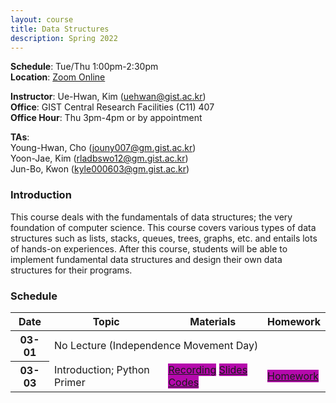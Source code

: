 ```yaml
---
layout: course
title: Data Structures
description: Spring 2022
---
```


**Schedule**: Tue/Thu 1:00pm-2:30pm<br/>
**Location**: [Zoom Online](https://us06web.zoom.us/j/87925937140?pwd=Qm1XTmU4MENybXVEeWJ5eVh2Z0dKdz09)<br/>


**Instructor**: Ue-Hwan, Kim (uehwan@gist.ac.kr)<br/>
**Office**: GIST Central Research Facilities (C11) 407<br/>
**Office Hour**: Thu 3pm-4pm or by appointment

**TAs**:<br/>
Young-Hwan, Cho (jouny007@gm.gist.ac.kr) <br/>
Yoon-Jae, Kim (rladbswo12@gm.gist.ac.kr) <br/>
Jun-Bo, Kwon (kyle000603@gm.gist.ac.kr) <br/>

### Introduction
This course deals with the fundamentals of data structures; the very foundation of computer science. This course covers various types of data structures such as lists, stacks, queues, trees, graphs, etc. and entails lots of hands-on experiences. After this course, students will be able to implement fundamental data structures and design their own data structures for their programs.

### Schedule
<div class="table-responsive">
<table class="table table-hover table-sm text-center">
  <thead>
    <tr>
      <th class="col-sm-1" scope="col">Date</th>
      <th class="col-sm-4" scope="col">Topic</th>
      <th class="col-sm-2" scope="col">Materials</th>
      <th class="col-sm-2" scope="col">Homework</th>
    </tr>
  </thead>
  <tbody>
    <tr>
      <th scope="row">03-01</th>
      <td colspan="3">No Lecture (Independence Movement Day)</td>
    </tr>
    <tr>
      <th scope="row">03-03</th>
      <td>Introduction; Python Primer</td>
      <td><a href="#" class="badge badge-pill" style="background-color:#B509AC;">Recording</a> <a href="#" class="badge badge-pill" style="background-color:#B509AC;">Slides</a> <a href="#" class="badge badge-pill" style="background-color:#B509AC;">Codes</a></td>
      <td><a href="#" class="badge badge-pill" style="background-color:#B509AC;">Homework</a></td>
    </tr>
  </tbody>
</table>
</div>